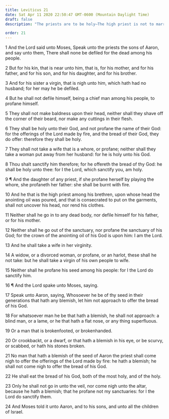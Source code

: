 ```yaml
---
title: Leviticus 21
date: Sat Apr 11 2020 22:50:47 GMT-0600 (Mountain Daylight Time)
draft: false
description: "The priests are to be holy—The high priest is not to marry a widow, a divorced person, or a harlot—Descendants of Aaron with physical blemishes may not offer the bread of God upon the altar."

order: 21
---
```

    
1 And the Lord said unto Moses, Speak unto the priests the sons of Aaron, and say unto them, There shall none be defiled for the dead among his people.

2 But for his kin, that is near unto him, that is, for his mother, and for his father, and for his son, and for his daughter, and for his brother.

3 And for his sister a virgin, that is nigh unto him, which hath had no husband; for her may he be defiled.

4 But he shall not defile himself, being a chief man among his people, to profane himself.

5 They shall not make baldness upon their head, neither shall they shave off the corner of their beard, nor make any cuttings in their flesh.

6 They shall be holy unto their God, and not profane the name of their God: for the offerings of the Lord made by fire, and the bread of their God, they do offer: therefore they shall be holy.

7 They shall not take a wife that is a whore, or profane; neither shall they take a woman put away from her husband: for he is holy unto his God.

8 Thou shalt sanctify him therefore; for he offereth the bread of thy God: he shall be holy unto thee: for I the Lord, which sanctify you, am holy.

9 ¶ And the daughter of any priest, if she profane herself by playing the whore, she profaneth her father: she shall be burnt with fire.

10 And he that is the high priest among his brethren, upon whose head the anointing oil was poured, and that is consecrated to put on the garments, shall not uncover his head, nor rend his clothes.

11 Neither shall he go in to any dead body, nor defile himself for his father, or for his mother.

12 Neither shall he go out of the sanctuary, nor profane the sanctuary of his God; for the crown of the anointing oil of his God is upon him: I am the Lord.

13 And he shall take a wife in her virginity.

14 A widow, or a divorced woman, or profane, or an harlot, these shall he not take: but he shall take a virgin of his own people to wife.

15 Neither shall he profane his seed among his people: for I the Lord do sanctify him.

16 ¶ And the Lord spake unto Moses, saying.

17 Speak unto Aaron, saying, Whosoever he be of thy seed in their generations that hath any blemish, let him not approach to offer the bread of his God.

18 For whatsoever man he be that hath a blemish, he shall not approach: a blind man, or a lame, or he that hath a flat nose, or any thing superfluous.

19 Or a man that is brokenfooted, or brokenhanded.

20 Or crookbackt, or a dwarf, or that hath a blemish in his eye, or be scurvy, or scabbed, or hath his stones broken.

21 No man that hath a blemish of the seed of Aaron the priest shall come nigh to offer the offerings of the Lord made by fire: he hath a blemish; he shall not come nigh to offer the bread of his God.

22 He shall eat the bread of his God, both of the most holy, and of the holy.

23 Only he shall not go in unto the veil, nor come nigh unto the altar, because he hath a blemish; that he profane not my sanctuaries: for I the Lord do sanctify them.

24 And Moses told it unto Aaron, and to his sons, and unto all the children of Israel.
